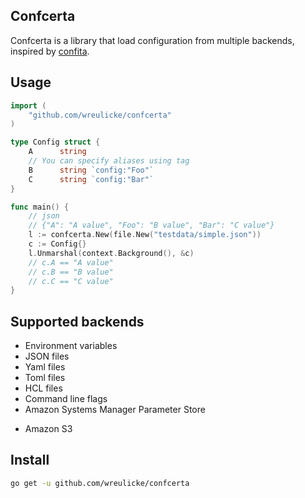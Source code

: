 ## Confcerta

Confcerta is a library that load configuration from multiple backends, inspired by [confita](github.com/heetch/confita).

## Usage

```go
import (
    "github.com/wreulicke/confcerta"
)

type Config struct {
	A      string 
	// You can specify aliases using tag 
	B      string `config:"Foo"`
	C      string `config:"Bar"`
}

func main() {
    // json
    // {"A": "A value", "Foo": "B value", "Bar": "C value"}
    l := confcerta.New(file.New("testdata/simple.json"))
    c := Config{}
	l.Unmarshal(context.Background(), &c)
    // c.A == "A value"
    // c.B == "B value"
    // c.C == "C value"
}
```

## Supported backends

- Environment variables
- JSON files
- Yaml files
- Toml files
- HCL files
- Command line flags
- Amazon Systems Manager Parameter Store
* Amazon S3

## Install

```sh
go get -u github.com/wreulicke/confcerta
```
